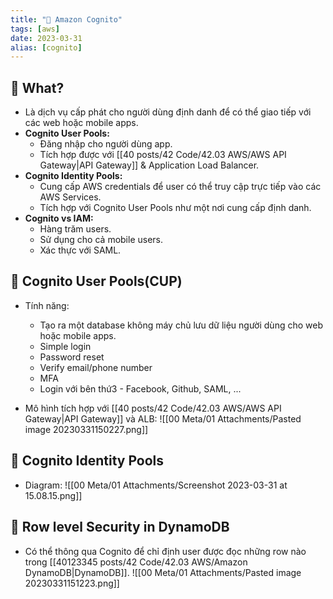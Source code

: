 ```yaml
---
title: "🌱 Amazon Cognito"
tags: [aws]
date: 2023-03-31
alias: [cognito]
---
```


## 🌿 What?
- Là dịch vụ cấp phát cho người dùng định danh để có thể giao tiếp với các web hoặc mobile apps.
- **Cognito User Pools:**
	- Đăng nhập cho người dùng app.
	- Tích hợp được với [[40 posts/42 Code/42.03 AWS/AWS API Gateway|API Gateway]] & Application Load Balancer.
- **Cognito Identity Pools:**
	- Cung cấp AWS credentials để user có thể truy cập trực tiếp vào các AWS Services.
	- Tích hợp với Cognito User Pools như một nơi cung cấp định danh.
- **Cognito vs IAM:** 
	- Hàng trăm users.
	- Sử dụng cho cả mobile users.
	- Xác thực với SAML.
## 🌿 Cognito User Pools(CUP)
- Tính năng:
	- Tạo ra một database không máy chủ lưu dữ liệu người dùng cho web hoặc mobile apps.
	- Simple login
	- Password reset
	- Verify email/phone number
	- MFA
	- Login với bên thứ3 - Facebook, Github, SAML, ...

- Mô hình tích hợp với [[40 posts/42 Code/42.03 AWS/AWS API Gateway|API Gateway]] và ALB:
![[00 Meta/01 Attachments/Pasted image 20230331150227.png]]


## 🌿 Cognito Identity Pools
- Diagram:
![[00 Meta/01 Attachments/Screenshot 2023-03-31 at 15.08.15.png]]

## 🌿 Row level Security in DynamoDB
- Có thể thông qua Cognito để chỉ định user được đọc những row nào trong [[40123345 posts/42 Code/42.03 AWS/Amazon DynamoDB|DynamoDB]].
![[00 Meta/01 Attachments/Pasted image 20230331151223.png]]